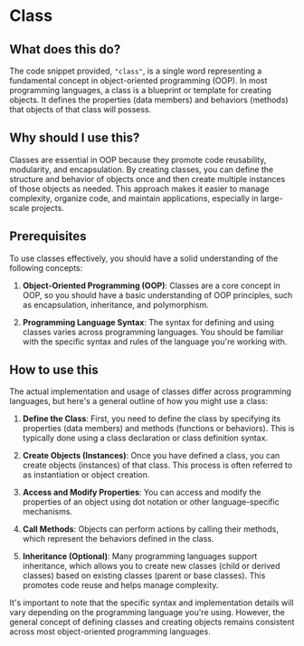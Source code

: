 
  
  # **Class**

## What does this do?
The code snippet provided, `"class"`, is a single word representing a fundamental concept in object-oriented programming (OOP). In most programming languages, a class is a blueprint or template for creating objects. It defines the properties (data members) and behaviors (methods) that objects of that class will possess.

## Why should I use this?
Classes are essential in OOP because they promote code reusability, modularity, and encapsulation. By creating classes, you can define the structure and behavior of objects once and then create multiple instances of those objects as needed. This approach makes it easier to manage complexity, organize code, and maintain applications, especially in large-scale projects.

## Prerequisites
To use classes effectively, you should have a solid understanding of the following concepts:

1. **Object-Oriented Programming (OOP)**: Classes are a core concept in OOP, so you should have a basic understanding of OOP principles, such as encapsulation, inheritance, and polymorphism.

2. **Programming Language Syntax**: The syntax for defining and using classes varies across programming languages. You should be familiar with the specific syntax and rules of the language you're working with.

## How to use this
The actual implementation and usage of classes differ across programming languages, but here's a general outline of how you might use a class:

1. **Define the Class**: First, you need to define the class by specifying its properties (data members) and methods (functions or behaviors). This is typically done using a class declaration or class definition syntax.

2. **Create Objects (Instances)**: Once you have defined a class, you can create objects (instances) of that class. This process is often referred to as instantiation or object creation.

3. **Access and Modify Properties**: You can access and modify the properties of an object using dot notation or other language-specific mechanisms.

4. **Call Methods**: Objects can perform actions by calling their methods, which represent the behaviors defined in the class.

5. **Inheritance (Optional)**: Many programming languages support inheritance, which allows you to create new classes (child or derived classes) based on existing classes (parent or base classes). This promotes code reuse and helps manage complexity.

It's important to note that the specific syntax and implementation details will vary depending on the programming language you're using. However, the general concept of defining classes and creating objects remains consistent across most object-oriented programming languages.
  
  